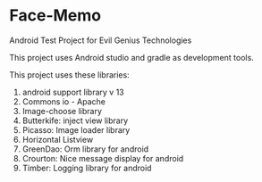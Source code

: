 Face-Memo
=========

Android Test Project for Evil Genius Technologies

This project uses Android studio and gradle as development tools.

This project uses these libraries:

1. android support library v 13
2. Commons io - Apache
3. Image-choose library
4. Butterkife: inject view library
5. Picasso: Image loader library
6. Horizontal Listview
7. GreenDao: Orm library for android
8. Crourton: Nice message display for android
9. Timber: Logging library for android


